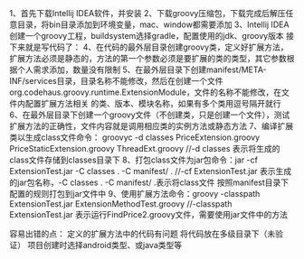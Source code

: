 1、首先下载Intellij IDEA软件，并安装
2、下载groovy压缩包，下载完成后解压任意目录，将bin目录添加到环境变量，mac、window都需要添加
3、Intellij IDEA创建一个groovy工程，buildsystem选择gradle，配置使用的jdk、groovy版本
接下来就是写代码了：
4、在代码的最外层目录创建groovy类，定义好扩展方法，扩展方法必须是静态的，方法的第一个参数必须是要扩展的类的类型，其它参数根据个人需求添加，数量没有限制
5、在最外层目录下创建manifest/META-INF/services目录，目录名称不能修改，然后在创建一个文件org.codehaus.groovy.runtime.ExtensionModule，文件的名称不能修改，在文件内配置扩展方法相关
的类、版本、模块名称，如果有多个类用逗号隔开就行
6、在最外层目录下创建一个groovy文件（不创建类，只是创建一个文件），测试扩展方法的正确性，文件内容就是调用相应类的实例方法或静态方法
7、编译扩展类以生成class文件命令： groovyc -d classes PriceExtension.groovy PriceStaticExtension.groovy ThreadExt.groovy   //-d classes 表示将生成的class文件存储到classes目录下
8、打包class文件为jar包命令：jar -cf ExtensionTest.jar -C classes . -C manifest/ .    //-cf ExtensionTest.jar 表示生成的jar包名称，-C classes . -C manifest/ .表示将class文件
按照manifest目录下配置的规则打包到jar文件中
9、使用扩展方法命令：groovy -classpath ExtensionTest.jar ExtensionMethodTest.groovy  //-classpath ExtensionTest.jar 表示运行FindPrice2.groovy文件，需要使用jar文件中的方法

容易出错的点：
定义的扩展方法中的代码有问题
将代码放在多级目录下（未验证）
项目创建时选择android类型、或java类型等

